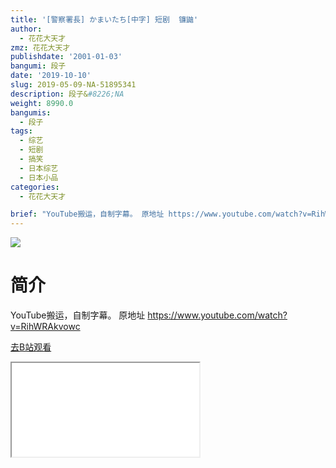 ```yaml
---
title: '[警察署長] かまいたち[中字] 短剧  镰鼬'
author:
  - 花花大天才
zmz: 花花大天才
publishdate: '2001-01-03'
bangumi: 段子
date: '2019-10-10'
slug: 2019-05-09-NA-51895341
description: 段子&#8226;NA
weight: 8990.0
bangumis:
  - 段子
tags:
  - 综艺
  - 短剧
  - 搞笑
  - 日本综艺
  - 日本小品
categories:
  - 花花大天才

brief: "YouTube搬运，自制字幕。 原地址 https://www.youtube.com/watch?v=RihWRAkvowc"
---
```

![](https://raw.githubusercontent.com/tcgriffith/owaraisite/master/static/tmpimg/0957014358fbf62717e45ee4456db466f6dc1d72.jpg.480.jpg)
# 简介  
YouTube搬运，自制字幕。
原地址 https://www.youtube.com/watch?v=RihWRAkvowc  

[去B站观看](https://www.bilibili.com/video/av51895341/)
<div class ="resp-container"><iframe class="testiframe" src="//player.bilibili.com/player.html?aid=51895341"", scrolling="no", allowfullscreen="true" > </iframe></div> 
